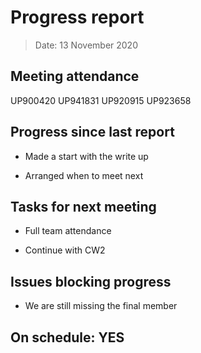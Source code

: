 <!-- File name must be Year-Month-Date.md
e.g. 2020-10-12.md -->

<!--One report per week Minimum!-->
# Progress report

> Date: 13 November 2020

<!--Names of those who attended the meeting, CSV-->
## Meeting attendance

UP900420
UP941831
UP920915
UP923658

## Progress since last report
<!--What have you done ?-->
<!--Single line bullet point-->
* Made a start with the write up

* Arranged when to meet next

## Tasks for next meeting

<!--What will you do before the next?-->
<!--Single line bullet point-->

* Full team attendance

* Continue with CW2

## Issues blocking progress

* We are still missing the final member

<!--Pick one-->
<!--## On schedule: YES-->
<!--## On schedule: NO-->

## On schedule: YES
